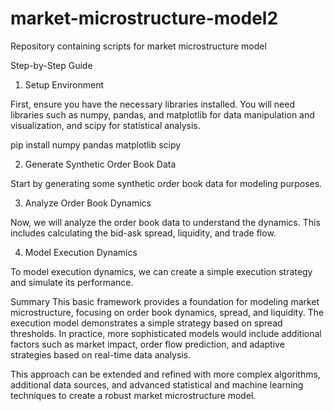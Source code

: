 # market-microstructure-model2
Repository containing scripts for market microstructure model

Step-by-Step Guide
1. Setup Environment

First, ensure you have the necessary libraries installed. You will need libraries such as numpy, pandas, and matplotlib for data manipulation and visualization, and scipy for statistical analysis.

pip install numpy pandas matplotlib scipy

2. Generate Synthetic Order Book Data

Start by generating some synthetic order book data for modeling purposes.

3. Analyze Order Book Dynamics

Now, we will analyze the order book data to understand the dynamics. This includes calculating the bid-ask spread, liquidity, and trade flow.

4. Model Execution Dynamics

To model execution dynamics, we can create a simple execution strategy and simulate its performance.

Summary
This basic framework provides a foundation for modeling market microstructure, focusing on order book dynamics, spread, and liquidity. The execution model demonstrates a simple strategy based on spread thresholds. In practice, more sophisticated models would include additional factors such as market impact, order flow prediction, and adaptive strategies based on real-time data analysis.

This approach can be extended and refined with more complex algorithms, additional data sources, and advanced statistical and machine learning techniques to create a robust market microstructure model.

